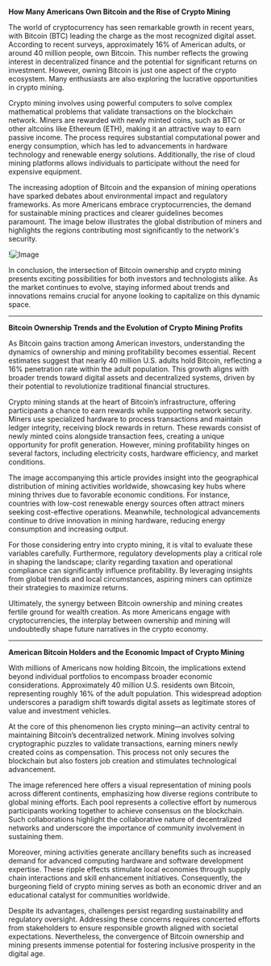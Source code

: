 **How Many Americans Own Bitcoin and the Rise of Crypto Mining**

The world of cryptocurrency has seen remarkable growth in recent years, with Bitcoin (BTC) leading the charge as the most recognized digital asset. According to recent surveys, approximately 16% of American adults, or around 40 million people, own Bitcoin. This number reflects the growing interest in decentralized finance and the potential for significant returns on investment. However, owning Bitcoin is just one aspect of the crypto ecosystem. Many enthusiasts are also exploring the lucrative opportunities in crypto mining.

Crypto mining involves using powerful computers to solve complex mathematical problems that validate transactions on the blockchain network. Miners are rewarded with newly minted coins, such as BTC or other altcoins like Ethereum (ETH), making it an attractive way to earn passive income. The process requires substantial computational power and energy consumption, which has led to advancements in hardware technology and renewable energy solutions. Additionally, the rise of cloud mining platforms allows individuals to participate without the need for expensive equipment.

The increasing adoption of Bitcoin and the expansion of mining operations have sparked debates about environmental impact and regulatory frameworks. As more Americans embrace cryptocurrencies, the demand for sustainable mining practices and clearer guidelines becomes paramount. The image below illustrates the global distribution of miners and highlights the regions contributing most significantly to the network's security. 

!![Image](https://github.com/user-attachments/assets/3be06921-4469-491d-bd37-5f14c53422b7)

In conclusion, the intersection of Bitcoin ownership and crypto mining presents exciting possibilities for both investors and technologists alike. As the market continues to evolve, staying informed about trends and innovations remains crucial for anyone looking to capitalize on this dynamic space.

---

**Bitcoin Ownership Trends and the Evolution of Crypto Mining Profits**

As Bitcoin gains traction among American investors, understanding the dynamics of ownership and mining profitability becomes essential. Recent estimates suggest that nearly 40 million U.S. adults hold Bitcoin, reflecting a 16% penetration rate within the adult population. This growth aligns with broader trends toward digital assets and decentralized systems, driven by their potential to revolutionize traditional financial structures.

Crypto mining stands at the heart of Bitcoin’s infrastructure, offering participants a chance to earn rewards while supporting network security. Miners use specialized hardware to process transactions and maintain ledger integrity, receiving block rewards in return. These rewards consist of newly minted coins alongside transaction fees, creating a unique opportunity for profit generation. However, mining profitability hinges on several factors, including electricity costs, hardware efficiency, and market conditions.

The image accompanying this article provides insight into the geographical distribution of mining activities worldwide, showcasing key hubs where mining thrives due to favorable economic conditions. For instance, countries with low-cost renewable energy sources often attract miners seeking cost-effective operations. Meanwhile, technological advancements continue to drive innovation in mining hardware, reducing energy consumption and increasing output.

For those considering entry into crypto mining, it is vital to evaluate these variables carefully. Furthermore, regulatory developments play a critical role in shaping the landscape; clarity regarding taxation and operational compliance can significantly influence profitability. By leveraging insights from global trends and local circumstances, aspiring miners can optimize their strategies to maximize returns.

Ultimately, the synergy between Bitcoin ownership and mining creates fertile ground for wealth creation. As more Americans engage with cryptocurrencies, the interplay between ownership and mining will undoubtedly shape future narratives in the crypto economy.

---

**American Bitcoin Holders and the Economic Impact of Crypto Mining**

With millions of Americans now holding Bitcoin, the implications extend beyond individual portfolios to encompass broader economic considerations. Approximately 40 million U.S. residents own Bitcoin, representing roughly 16% of the adult population. This widespread adoption underscores a paradigm shift towards digital assets as legitimate stores of value and investment vehicles.

At the core of this phenomenon lies crypto mining—an activity central to maintaining Bitcoin’s decentralized network. Mining involves solving cryptographic puzzles to validate transactions, earning miners newly created coins as compensation. This process not only secures the blockchain but also fosters job creation and stimulates technological advancement.

The image referenced here offers a visual representation of mining pools across different continents, emphasizing how diverse regions contribute to global mining efforts. Each pool represents a collective effort by numerous participants working together to achieve consensus on the blockchain. Such collaborations highlight the collaborative nature of decentralized networks and underscore the importance of community involvement in sustaining them.

Moreover, mining activities generate ancillary benefits such as increased demand for advanced computing hardware and software development expertise. These ripple effects stimulate local economies through supply chain interactions and skill enhancement initiatives. Consequently, the burgeoning field of crypto mining serves as both an economic driver and an educational catalyst for communities worldwide.

Despite its advantages, challenges persist regarding sustainability and regulatory oversight. Addressing these concerns requires concerted efforts from stakeholders to ensure responsible growth aligned with societal expectations. Nevertheless, the convergence of Bitcoin ownership and mining presents immense potential for fostering inclusive prosperity in the digital age.